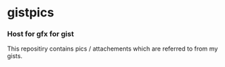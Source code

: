 # gistpics

### Host for gfx for gist

This repositiry contains pics / attachements which are referred to from my gists.
